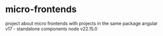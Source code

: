 # micro-frontends
project about micro frontends with projects in the same package
angular v17 - standalone components
node v22.15.0


